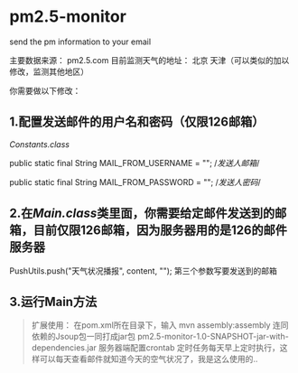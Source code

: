 # pm2.5-monitor
send the pm information to your email

主要数据来源： pm2.5.com
目前监测天气的地址： 北京 天津（可以类似的加以修改，监测其他地区）

你需要做以下修改：

## 1.配置发送邮件的用户名和密码（仅限126邮箱）

*Constants.class*
  
public static final String MAIL_FROM_USERNAME = "";  /*发送人邮箱*/
 
public static final String MAIL_FROM_PASSWORD = "";  /*发送人密码*/

## 2.在*Main.class*类里面，你需要给定邮件发送到的邮箱，目前仅限126邮箱，因为服务器用的是126的邮件服务器

PushUtils.push("天气状况播报", content, ""); 第三个参数写要发送到的邮箱

## 3.运行Main方法



> 扩展使用：
在pom.xml所在目录下，输入 mvn assembly:assembly 
连同依赖的Jsoup包一同打成jar包 pm2.5-monitor-1.0-SNAPSHOT-jar-with-dependencies.jar
服务器端配置crontab 定时任务每天早上定时执行，这样可以每天查看邮件就知道今天的空气状况了，我是这么使用的..
